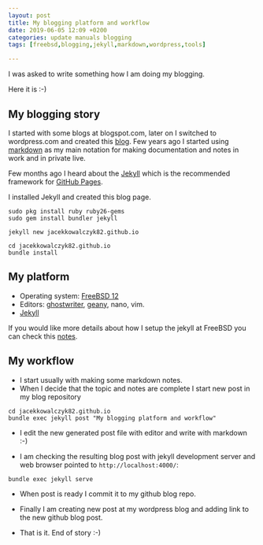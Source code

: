 ```yaml
---
layout: post
title: My blogging platform and workflow
date: 2019-06-05 12:09 +0200
categories: update manuals blogging
tags: [freebsd,blogging,jekyll,markdown,wordpress,tools]

---
```


I was asked to write something how I am doing my blogging. 

Here it is :-) 

## My blogging story 

I started with some blogs at blogspot.com, later on I switched to wordpress.com and created this [blog](https://jacekkowalczyk.wordpress.com/). 
Few years ago I started using [markdown](https://daringfireball.net/projects/markdown/) as my main notation for making documentation and notes in work and in private live. 

Few months ago I heard about the [Jekyll](https://jekyllrb.com/) which is the recommended framework for [GitHub Pages](https://pages.github.com/). 

I installed Jekyll and created  this blog page. 

```
sudo pkg install ruby ruby26-gems
sudo gem install bundler jekyll

jekyll new jacekkowalczyk82.github.io

cd jacekkowalczyk82.github.io
bundle install 
```

## My platform

* Operating system: [FreeBSD 12](https://www.freebsd.org/)
* Editors: [ghostwriter](https://wereturtle.github.io/ghostwriter/), [geany](https://www.geany.org/), nano, vim. 
* [Jekyll](https://jekyllrb.com/)

If you would like more details about how I setup the jekyll at FreeBSD you can check this [notes](https://gitlab.com/jacekkowalczyk82/freebsd/blob/master/blogging/README.md). 

## My workflow 

* I start usually with making some markdown notes. 
* When I decide that the topic and notes are complete I start new post in my blog repository 

```
cd jacekkowalczyk82.github.io
bundle exec jekyll post "My blogging platform and workflow" 

```

* I edit the new generated post file with editor and write with markdown :-) 

* I am checking the resulting blog post with jekyll development server and web browser pointed to `http://localhost:4000/`:

```
bundle exec jekyll serve

```

* When post is ready I commit it to my github blog repo.

* Finally I am creating new post at my wordpress blog and adding link to the new github blog post. 

* That is it. End of story :-) 

